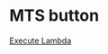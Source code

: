 # MTS button

[Execute Lambda](https://gc8dgqjqt0.execute-api.ap-northeast-1.amazonaws.com/richardteststage)
